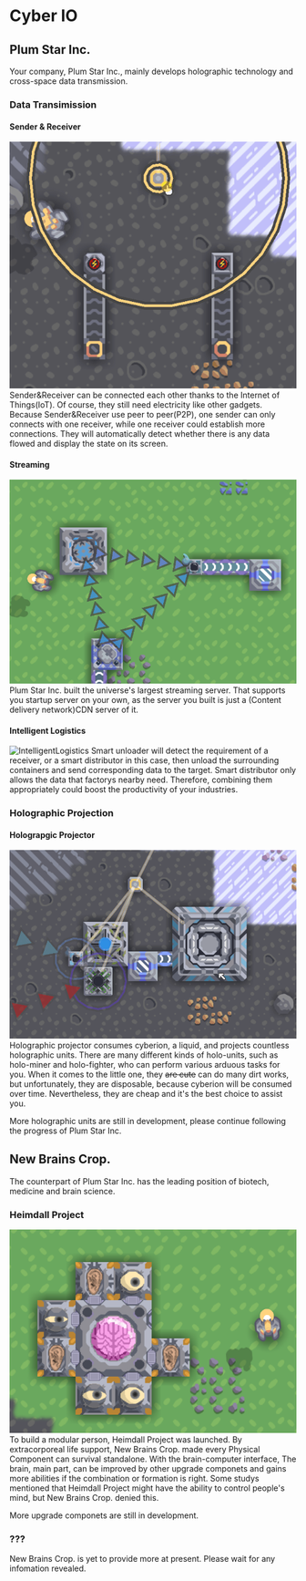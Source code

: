 # Cyber IO

## Plum Star Inc.

Your company, Plum Star Inc., mainly develops holographic technology and cross-space data transmission.

### Data Transimission
#### Sender & Receiver
![Sender&Receiver](PlumStarInc/Sender&Receiver.gif)
Sender&Receiver can be connected each other thanks to the Internet of Things(IoT). Of course, they still need electricity like other gadgets.
Because Sender&Receiver use peer to peer(P2P), one sender can only connects with one receiver, while one receiver could establish more connections.
They will automatically detect whether there is any data flowed and display the state on its screen.
#### Streaming
![Streaming](PlumStarInc/Stream.png)
Plum Star Inc. built the universe's largest streaming server. That supports you startup server on your own, as the server you built is just a (Content delivery network)CDN server of it.
#### Intelligent Logistics
![IntelligentLogistics](PlumStarInc/Smart.gif)
Smart unloader will detect the requirement of a receiver, or a smart distributor in this case, then unload the surrounding containers and send corresponding data to the target.
Smart distributor only allows the data that factorys nearby need.
Therefore, combining them appropriately could boost the productivity of your industries.

### Holographic Projection
#### Holograpgic Projector
![HolograpgicProjector](PlumStarInc/Holo-projecting.gif)
Holographic projector consumes cyberion, a liquid, and projects countless holographic units.
There are many different kinds of holo-units, such as holo-miner and holo-fighter, who can perform various arduous tasks for you.
When it comes to the little one, they ~~are cute~~ can do many dirt works, but unfortunately, they are disposable, because cyberion will be consumed over time.
Nevertheless, they are cheap and it's the best choice to assist you.

More holographic units are still in development, please continue following the progress of Plum Star Inc.

## New Brains Crop.

The counterpart of Plum Star Inc. has the leading position of biotech, medicine and brain science.

### Heimdall Project
![Heimdall](NewBrainsCrop/Heimdall.png)
To build a modular person, Heimdall Project was launched.
By extracorporeal life support, New Brains Crop. made every Physical Component can survival standalone.
With the brain-computer interface, The brain, main part, can be improved by other upgrade componets and gains more abilities if the combination or formation is right.
Some studys mentioned that Heimdall Project might have the ability to control people's mind, but New Brains Crop. denied this.

More upgrade componets are still in development.

### ???
New Brains Crop. is yet to provide more at present. Please wait for any infomation revealed.